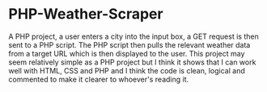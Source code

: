 # PHP-Weather-Scraper
A PHP project, a user enters a city into the input box, a GET request is then sent to a PHP script. The PHP script then pulls the relevant weather data from a target URL which is then displayed to the user. This project may seem relatively simple as a PHP project but I think it shows that I can work well with HTML, CSS and PHP and I think the code is clean, logical and commented to make it clearer to whoever's reading it.
